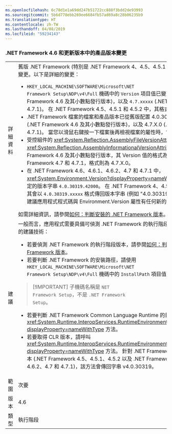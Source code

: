 ```yaml
---
ms.openlocfilehash: 6c78d1e1a69dd247b51722cc888f3bdd2de93993
ms.sourcegitcommit: 5b6d778ebb269ee6684fb57ad69a8c28b06235b9
ms.translationtype: HT
ms.contentlocale: zh-TW
ms.lasthandoff: 04/08/2019
ms.locfileid: "59234143"
---
```

### <a name="product-versioning-changes-in-the-net-framework-46-and-later-versions"></a>.NET Framework 4.6 和更新版本中的產品版本變更

|   |   |
|---|---|
|詳細資料|舊版 .NET Framework (特別是 .NET Framework 4、4.5、4.5.1 和 4.5.2) 的產品版本已變更。以下是詳細的變更：<ul><li><code>HKEY_LOCAL_MACHINE\SOFTWARE\Microsoft\NET Framework Setup\NDP\v4\Full</code> 機碼中的 <code>Version</code> 項目值已變更為 <code>4.6.xxxxx</code> (.NET Framework 4.6 及其小數點發行版本)，以及 <code>4.7.xxxxx</code> (.NET Framework 4.7 和 4.7.1)。 在 .NET Framework 4.5、4.5.1 和 4.5.2 中，其格式為 <code>4.5.xxxxx</code>。</li><li>.NET Framework 檔案的檔案和產品版本已從舊版配置 4.0.30319.x 變更為 4.6.X.0 (.NET Framework 4.6 及其小數點發行版本)，以及 4.7.X.0 (.NET Framework 4.7 和 4.7.1)。 當您以滑鼠右鍵按一下檔案後再檢視檔案的屬性時，會看到這些新值。</li><li>受控組件的 <xref:System.Reflection.AssemblyFileVersionAttribute> 和 <xref:System.Reflection.AssemblyInformationalVersionAttribute> 屬性，對於 .NET Framework 4.6 及其小數點發行版本，其 Version 值的格式為 4.6.X.0，對於 .NET Framework 4.7 和 4.7.1，格式則為 4.7.X.0。</li><li>在 .NET Framework 4.6、4.6.1、4.6.2、4.7 和 4.7.1 中，<xref:System.Environment.Version?displayProperty=nameWithType> 屬性會傳回固定的版本字串 <code>4.0.30319.42000</code>。 在 .NET Framework 4、4.5、4.5.1 和 4.5.2 中，其會以 <code>4.0.30319.xxxxx</code> 格式傳回版本字串 (例如 &quot;4.0.30319.18010&quot;)。 請注意，建議應用程式程式碼與 Environment.Version 屬性有任何新的相依性。</li></ul>如需詳細資訊，請參閱[如何：判斷安裝的 .NET Framework 版本](~/docs/framework/migration-guide/how-to-determine-which-versions-are-installed.md)。|
|建議|一般而言，應用程式需要具備可偵測 .NET Framework 的執行階段版本和安裝目錄等項目的建議技術：<ul><li>若要偵測 .NET Framework 的執行階段版本，請參閱[如何：判斷安裝的 .NET Framework 版本](~/docs/framework/migration-guide/how-to-determine-which-versions-are-installed.md)。</li><li>若要判斷 .NET Framework 的安裝路徑，請使用 <code>HKEY_LOCAL_MACHINE\SOFTWARE\Microsoft\NET Framework Setup\NDP\v4\Full</code> 機碼中的 <code>InstallPath</code> 項目值。</li></ul> <blockquote> [!IMPORTANT] 子機碼名稱是 <code>NET Framework Setup</code>，不是 <code>.NET Framework Setup</code>。</blockquote> <ul><li>若要判斷 .NET Framework Common Language Runtime 的目錄路徑，請呼叫 <xref:System.Runtime.InteropServices.RuntimeEnvironment.GetRuntimeDirectory?displayProperty=nameWithType> 方法。</li><li>若要取得 CLR 版本，請呼叫 <xref:System.Runtime.InteropServices.RuntimeEnvironment.GetSystemVersion?displayProperty=nameWithType> 方法。 針對 .NET Framework 4 及其小數點發行版本 (.NET Framework 4.5、4.5.1、4.5.2 以及 .NET Framework 4.6、4.6.1、4.6.2、4.7 和 4.7.1)，該方法會傳回字串 v4.0.30319。</li></ul>|
|範圍|次要|
|版本|4.6|
|類型|執行階段|
